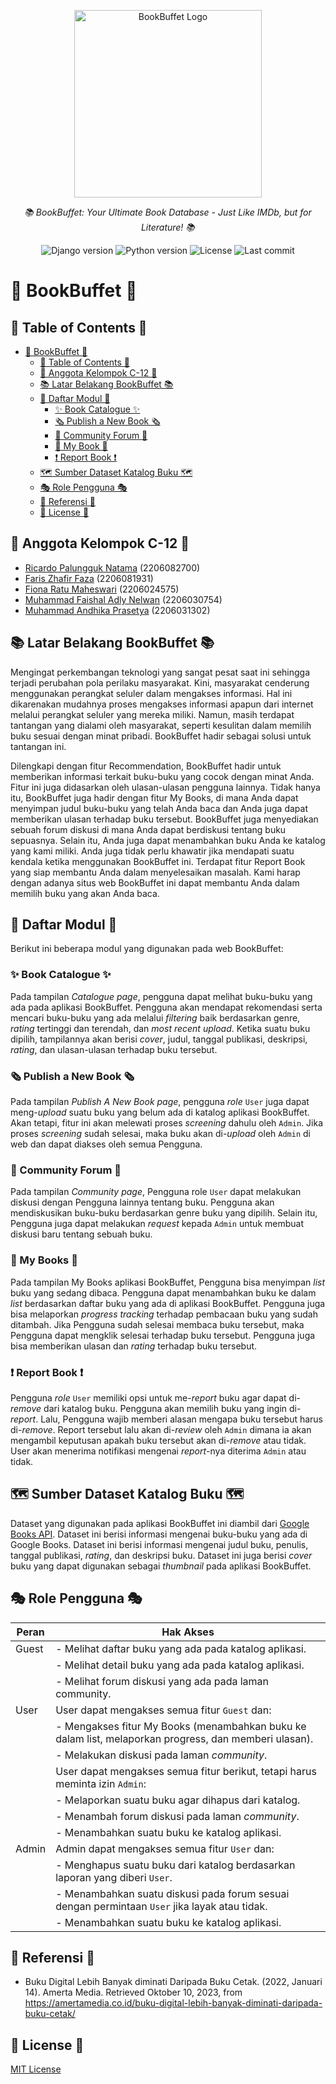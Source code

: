 <p align="center">
  <img src="https://i.imgur.com/U1KBGMc.jpg" height="300" alt="BookBuffet Logo"/>
</p>
<p align="center">
  <em>📚 BookBuffet: Your Ultimate Book Database - Just Like IMDb, but for Literature! 📚   </em>
</p>
<p align="center">
    <img alt="Django version" src="https://img.shields.io/static/v1?label=Django&message=%20%3E=4.2&logo=Django&color=092E20">
    <img alt="Python version" src="https://img.shields.io/static/v1?label=Python&message=%20%3E=3.10&logo=Python&color=3776AB">
    <img alt="License" src="https://img.shields.io/github/license/pbp-c12-gacor/BookBuffet">
    <img alt="Last commit" src="https://img.shields.io/github/last-commit/pbp-c12-gacor/BookBuffet">
</p>

# 📖 BookBuffet 📖
## 📑 Table of Contents 📑
- [📖 BookBuffet 📖](#-bookbuffet-)
  - [📑 Table of Contents 📑](#-table-of-contents-)
  - [👥 Anggota Kelompok C-12 👥](#-anggota-kelompok-c-12-)
  - [📚 Latar Belakang BookBuffet 📚](#-latar-belakang-bookbuffet-)
  - [📂 Daftar Modul 📂](#-daftar-modul-)
    - [✨ Book Catalogue ✨](#-book-catalogue-)
    - [🗞️ Publish a New Book 🗞️](#️-publish-a-new-book-️)
    - [💬 Community Forum 💬](#-community-forum-)
    - [🔮 My Book 🔮](#-my-book-)
    - [❗ Report Book ❗](#-report-book-)
  - [🗺️ Sumber Dataset Katalog Buku 🗺️](#️-sumber-dataset-katalog-buku-️)
  - [🎭 Role Pengguna 🎭](#-role-pengguna-)
  - [🔗 Referensi 🔗](#-referensi-)
  - [📝 License 📝](#-license-)

## 👥 Anggota Kelompok C-12 👥
* [Ricardo Palungguk Natama](https://github.com/odracheer) (2206082700)
* [Faris Zhafir Faza](https://github.com/Marsupilamieu) (2206081931)
* [Fiona Ratu Maheswari]( https://github.com/fionafrm) (2206024575)
* [Muhammad Faishal Adly Nelwan](https://github.com/pesolosep) (2206030754)
* [Muhammad Andhika Prasetya](https://github.com/radityahnf) (2206031302)

## 📚 Latar Belakang BookBuffet 📚
Mengingat perkembangan teknologi yang sangat pesat saat ini sehingga terjadi perubahan pola perilaku masyarakat. Kini, masyarakat cenderung menggunakan perangkat seluler dalam mengakses informasi. Hal ini dikarenakan mudahnya proses mengakses informasi apapun dari internet melalui perangkat seluler yang mereka miliki. Namun, masih terdapat tantangan yang dialami oleh masyarakat, seperti kesulitan dalam memilih buku sesuai dengan minat pribadi. BookBuffet hadir sebagai solusi untuk tantangan ini.</br>

Dilengkapi dengan fitur Recommendation, BookBuffet hadir untuk memberikan informasi terkait buku-buku yang cocok dengan minat Anda. Fitur ini juga didasarkan oleh ulasan-ulasan pengguna lainnya. Tidak hanya itu, BookBuffet juga hadir dengan fitur My Books, di mana Anda dapat menyimpan judul buku-buku yang telah Anda baca dan Anda juga dapat memberikan ulasan terhadap buku tersebut. BookBuffet juga menyediakan sebuah forum diskusi di mana Anda dapat berdiskusi tentang buku sepuasnya. Selain itu, Anda juga dapat menambahkan buku Anda ke katalog yang kami miliki. Anda juga tidak perlu khawatir jika mendapati suatu kendala ketika menggunakan BookBuffet ini. Terdapat fitur Report Book yang siap membantu Anda dalam menyelesaikan masalah. Kami harap dengan adanya situs web BookBuffet ini dapat membantu Anda dalam memilih buku yang akan Anda baca.

## 📂 Daftar Modul 📂
Berikut ini beberapa modul yang digunakan pada web BookBuffet:

### ✨ Book Catalogue ✨
Pada tampilan _Catalogue page_, pengguna dapat melihat buku-buku yang ada pada aplikasi BookBuffet. Pengguna akan mendapat rekomendasi serta mencari buku-buku yang ada melalui _filtering_ baik berdasarkan genre, _rating_ tertinggi dan terendah, dan _most recent upload_. Ketika suatu buku dipilih, tampilannya akan berisi _cover_, judul, tanggal publikasi, deskripsi, _rating_, dan ulasan-ulasan terhadap buku tersebut.

### 🗞️ Publish a New Book 🗞️
Pada tampilan _Publish A New Book page_, pengguna _role_ `User` juga dapat meng-_upload_ suatu buku yang belum ada di katalog aplikasi BookBuffet. Akan tetapi, fitur ini akan melewati proses _screening_ dahulu oleh `Admin`. Jika proses _screening_ sudah selesai, maka buku akan di-_upload_ oleh `Admin` di web dan dapat diakses oleh semua Pengguna.

### 💬 Community Forum 💬
Pada tampilan _Community page_, Pengguna role `User` dapat melakukan diskusi dengan Pengguna lainnya tentang buku. Pengguna akan mendiskusikan buku-buku berdasarkan genre buku yang dipilih. Selain itu, Pengguna juga dapat melakukan _request_ kepada `Admin` untuk membuat diskusi baru tentang sebuah buku.

### 🔮 My Books 🔮
Pada tampilan My Books aplikasi BookBuffet, Pengguna bisa menyimpan _list_ buku yang sedang dibaca. Pengguna dapat menambahkan buku ke dalam _list_ berdasarkan daftar buku yang ada di aplikasi BookBuffet. Pengguna juga bisa melaporkan _progress tracking_ terhadap pembacaan buku yang sudah ditambah. Jika Pengguna sudah selesai membaca buku tersebut, maka Pengguna dapat mengklik selesai terhadap buku tersebut. Pengguna juga bisa memberikan ulasan dan _rating_ terhadap buku tersebut.

### ❗ Report Book ❗
Pengguna _role_ `User` memiliki opsi untuk me-_report_ buku agar dapat di-_remove_ dari katalog buku. Pengguna akan memilih buku yang ingin di-_report_. Lalu, Pengguna wajib memberi alasan mengapa buku tersebut harus di-_remove_. Report tersebut lalu akan di-_review_ oleh `Admin` dimana ia akan mengambil keputusan apakah buku tersebut akan di-_remove_ atau tidak. User akan menerima notifikasi mengenai _report_-nya diterima `Admin` atau tidak.

## 🗺️ Sumber Dataset Katalog Buku 🗺️
Dataset yang digunakan pada aplikasi BookBuffet ini diambil dari [Google Books API](https://developers.google.com/books/docs/v1/using). Dataset ini berisi informasi mengenai buku-buku yang ada di Google Books. Dataset ini berisi informasi mengenai judul buku, penulis, tanggal publikasi, _rating_, dan deskripsi buku. Dataset ini juga berisi _cover_ buku yang dapat digunakan sebagai _thumbnail_ pada aplikasi BookBuffet.

## 🎭 Role Pengguna 🎭
| Peran   | Hak Akses                                                                                              |
|---------|--------------------------------------------------------------------------------------------------------|
| Guest   |   - Melihat daftar buku yang ada pada katalog aplikasi.                                                |
|         |   - Melihat detail buku yang ada pada katalog aplikasi.                                                |
|         |   - Melihat forum diskusi yang ada pada laman community.                                               |
| User    |   User dapat mengakses semua fitur `Guest` dan:                                                        |
|         |   - Mengakses fitur My Books (menambahkan buku ke dalam list, melaporkan progress, dan memberi ulasan).|
|         |   - Melakukan diskusi pada laman _community_.                                                          |
|         |   User dapat mengakses semua fitur berikut, tetapi harus meminta izin `Admin`:                         |
|         |   - Melaporkan suatu buku agar dihapus dari katalog.                                                   |
|         |   - Menambah forum diskusi pada laman _community_.                                                     |
|         |   - Menambahkan suatu buku ke katalog aplikasi.                                                        |
| Admin   |   Admin dapat mengakses semua fitur `User` dan:                                                        |
|         |   - Menghapus suatu buku dari katalog berdasarkan laporan yang diberi `User`.                          |
|         |   - Menambahkan suatu diskusi pada forum sesuai dengan permintaan `User` jika layak atau tidak.        |
|         |   - Menambahkan suatu buku ke katalog aplikasi.                                                        |

## 🔗 Referensi 🔗
* Buku Digital Lebih Banyak diminati Daripada Buku Cetak. (2022, Januari 14). Amerta Media. Retrieved Oktober 10, 2023, from https://amertamedia.co.id/buku-digital-lebih-banyak-diminati-daripada-buku-cetak/

## 📝 License 📝
[MIT License](https://choosealicense.com/licenses/mit/)